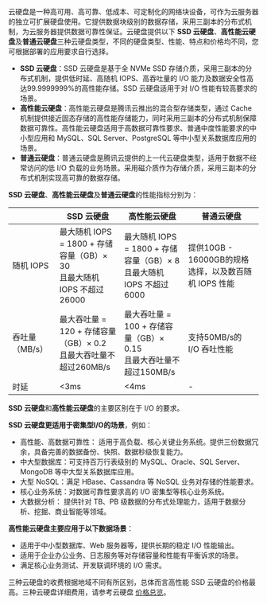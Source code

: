 云硬盘是一种高可用、高可靠、低成本、可定制化的网络块设备，可作为云服务器的独立可扩展硬盘使用。它提供数据块级别的数据存储，采用三副本的分布式机制，为云服务器提供数据可靠性保证。云硬盘提供以下 **SSD 云硬盘**、**高性能云硬盘**及**普通云硬盘**三种云硬盘类型，不同的硬盘类型、性能、特点和价格均不同，您可根据部署的应用要求自行选择。

- **SSD 云硬盘**：SSD 云硬盘是基于全 NVMe SSD 存储介质，采用三副本的分布式机制，提供低时延、高随机 IOPS、高吞吐量的 I/O 能力及数据安全性高达99.9999999%的高性能存储。SSD 云硬盘适用于对 I/O 性能有较高要求的场景。
- **高性能云硬盘**：高性能云硬盘是腾讯云推出的混合型存储类型，通过 Cache 机制提供接近固态存储的高性能存储能力，同时采用三副本的分布式机制保障数据可靠性。高性能云硬盘适用于高数据可靠性要求、普通中度性能要求的中小型应用和 MySQL、SQL Server、PostgreSQL 等中小型关系数据库应用的场景。
- **普通云硬盘**：普通云硬盘是腾讯云提供的上一代云硬盘类型，适用于数据不经常访问的低 I/O 负载的业务场景。采用磁介质作为存储介质，采用三副本的分布式机制实现高可靠的数据存储。

**SSD 云硬盘**、**高性能云硬盘**及**普通云硬盘**的性能指标分别为：

|               | SSD 云硬盘                                                    | 高性能云硬盘                                                 | 普通云硬盘                                                   |
| -------------- | ------------------------------------------------------------ | ------------------------------------------------------------ | ------------------------------------------------------------ |
| 随机 IOPS       | 最大随机 IOPS = 1800 + 存储容量（GB）× 30<br/>且最大随机 IOPS 不超过26000 | 最大随机 IOPS = 1800 + 存储容量（GB）× 8<br>且最大随机 IOPS 不超过6000 | 提供10GB - 16000GB的规格选择，以及数百随机 IOPS 性能 |
| 吞吐量（MB/s） | 最大吞吐量 = 120 + 存储容量（GB）× 0.2<br/>且最大吞吐量不超过260MB/s | 最大吞吐量 = 100 + 存储容量（GB）× 0.15<br>且最大吞吐量不超过150MB/s | 支持50MB/s的 I/O 吞吐性能                            |
| 时延           | <3ms                                                 | <4ms                                                 | -                                                         |

**SSD 云硬盘**和**高性能云硬盘**的主要区别在于 I/O 的要求。

**SSD 云硬盘更适用于密集型I/O的场景**，例如：
- 高性能、高数据可靠性： 适用于高负载、核心关键业务系统。提供三份数据冗余，具备完善的数据备份、快照、数据秒级恢复能力。
- 中大型数据库：可支持百万行表级别的 MySQL、Oracle、SQL Server、MongoDB 等中大型关系数据库应用。
- 大型 NoSQL：满足 HBase、Cassandra 等 NoSQL 业务对存储的性能要求。
- 核心业务系统：对数据可靠性要求高的 I/O 密集型等核心业务系统。
- 大数据分析： 提供针对 TB、PB 级数据的分布式处理能力，适用于数据分析、挖掘、商业智能等领域。

**高性能云硬盘主要应用于以下数据场景**：
- 适用于中小型数据库、Web 服务器等，提供长期的稳定 I/O 性能输出。
- 适用于企业办公业务、日志服务等对存储容量和性能有平衡诉求的场景。
- 满足核心业务测试、开发联调环境的 I/O 需求。
  

三种云硬盘的收费根据地域不同有所区别，总体而言高性能 SSD 云硬盘的价格最高。三种云硬盘详细费用，请参考云硬盘 [价格总览](https://cloud.tencent.com/document/product/362/2413)。
